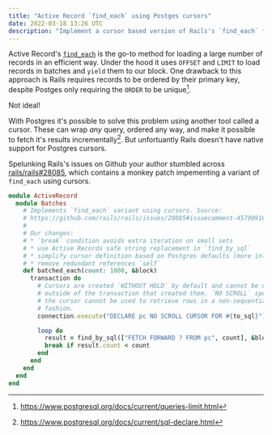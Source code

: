 ```yaml
---
title: "Active Record `find_each` using Postges cursors"
date: 2022-03-18 13:26 UTC
description: "Implement a cursor based version of Rails's `find_each` for Postgres"
---
```


Active Record's [`find_each`][1] is the go-to method for loading a large number
of records in an efficient way. Under the hood it uses `OFFSET` and `LIMIT` to
load records in batches and `yield` them to our block. One drawback to this
approach is Rails requires records to be ordered by their primary key, despite
Postges only requiring the `ORDER` to be unique[^1].

Not ideal!

With Postgres it's possible to solve this problem using another tool called a
cursor. These can wrap _any_ query, ordered any way,  and make it possible to
fetch it's results incrementally[^2]. But unfortuantly Rails doesn't have
native support for Postgres cursors.

Spelunking Rails's issues on Github your author stumbled across
[rails/rails#28085][2], which contains a monkey patch impementing a variant of
`find_each` using cursors.

```ruby
module ActiveRecord
  module Batches
    # Implements `find_each` variant using cursors. Source:
    # https://github.com/rails/rails/issues/28085#issuecomment-457909168
    #
    # Our changes:
    # * `break` condition avoids extra iteration on small sets
    # * use Active Records safe string replacement in `find_by_sql`
    # * simplify cursor definition based on Postgres defaults (more inline)
    # * remove redundant references `self`
    def batched_each(count: 1000, &block)
      transaction do
        # Cursors are created `WITHOUT HOLD` by default and cannot be used
        # outside of the transaction that created them. `NO SCROLL` specifies
        # the cursor cannot be used to retrieve rows in a non-sequential
        # fashion.
        connection.execute("DECLARE pc NO SCROLL CURSOR FOR #{to_sql}")

        loop do
          result = find_by_sql(["FETCH FORWARD ? FROM pc", count], &block)
          break if result.count < count
        end
      end
    end
  end
end
```

[1]: https://api.rubyonrails.org/classes/ActiveRecord/Batches.html#method-i-find_each
[2]: https://github.com/rails/rails/issues/28085#issuecomment-457909168

[^1]: https://www.postgresql.org/docs/current/queries-limit.html
[^2]: https://www.postgresql.org/docs/current/sql-declare.html
